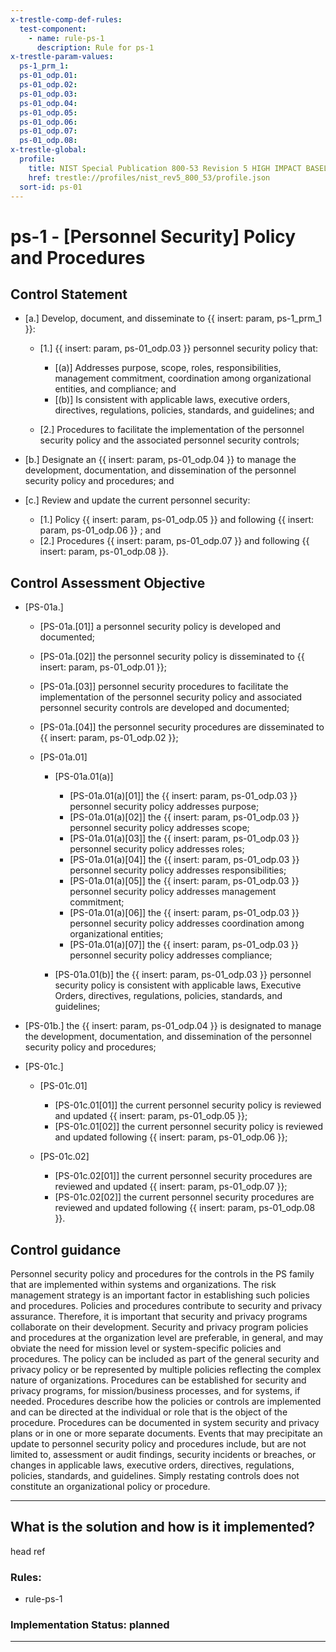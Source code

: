 ```yaml
---
x-trestle-comp-def-rules:
  test-component:
    - name: rule-ps-1
      description: Rule for ps-1
x-trestle-param-values:
  ps-1_prm_1:
  ps-01_odp.01:
  ps-01_odp.02:
  ps-01_odp.03:
  ps-01_odp.04:
  ps-01_odp.05:
  ps-01_odp.06:
  ps-01_odp.07:
  ps-01_odp.08:
x-trestle-global:
  profile:
    title: NIST Special Publication 800-53 Revision 5 HIGH IMPACT BASELINE
    href: trestle://profiles/nist_rev5_800_53/profile.json
  sort-id: ps-01
---
```


# ps-1 - \[Personnel Security\] Policy and Procedures

## Control Statement

- \[a.\] Develop, document, and disseminate to {{ insert: param, ps-1_prm_1 }}:

  - \[1.\] {{ insert: param, ps-01_odp.03 }} personnel security policy that:

    - \[(a)\] Addresses purpose, scope, roles, responsibilities, management commitment, coordination among organizational entities, and compliance; and
    - \[(b)\] Is consistent with applicable laws, executive orders, directives, regulations, policies, standards, and guidelines; and

  - \[2.\] Procedures to facilitate the implementation of the personnel security policy and the associated personnel security controls;

- \[b.\] Designate an {{ insert: param, ps-01_odp.04 }} to manage the development, documentation, and dissemination of the personnel security policy and procedures; and

- \[c.\] Review and update the current personnel security:

  - \[1.\] Policy {{ insert: param, ps-01_odp.05 }} and following {{ insert: param, ps-01_odp.06 }} ; and
  - \[2.\] Procedures {{ insert: param, ps-01_odp.07 }} and following {{ insert: param, ps-01_odp.08 }}.

## Control Assessment Objective

- \[PS-01a.\]

  - \[PS-01a.[01]\] a personnel security policy is developed and documented;
  - \[PS-01a.[02]\] the personnel security policy is disseminated to {{ insert: param, ps-01_odp.01 }};
  - \[PS-01a.[03]\] personnel security procedures to facilitate the implementation of the personnel security policy and associated personnel security controls are developed and documented;
  - \[PS-01a.[04]\] the personnel security procedures are disseminated to {{ insert: param, ps-01_odp.02 }};
  - \[PS-01a.01\]

    - \[PS-01a.01(a)\]

      - \[PS-01a.01(a)[01]\] the {{ insert: param, ps-01_odp.03 }} personnel security policy addresses purpose;
      - \[PS-01a.01(a)[02]\] the {{ insert: param, ps-01_odp.03 }} personnel security policy addresses scope;
      - \[PS-01a.01(a)[03]\] the {{ insert: param, ps-01_odp.03 }} personnel security policy addresses roles;
      - \[PS-01a.01(a)[04]\] the {{ insert: param, ps-01_odp.03 }} personnel security policy addresses responsibilities;
      - \[PS-01a.01(a)[05]\] the {{ insert: param, ps-01_odp.03 }} personnel security policy addresses management commitment;
      - \[PS-01a.01(a)[06]\] the {{ insert: param, ps-01_odp.03 }} personnel security policy addresses coordination among organizational entities;
      - \[PS-01a.01(a)[07]\] the {{ insert: param, ps-01_odp.03 }} personnel security policy addresses compliance;

    - \[PS-01a.01(b)\] the {{ insert: param, ps-01_odp.03 }} personnel security policy is consistent with applicable laws, Executive Orders, directives, regulations, policies, standards, and guidelines;

- \[PS-01b.\] the {{ insert: param, ps-01_odp.04 }} is designated to manage the development, documentation, and dissemination of the personnel security policy and procedures;

- \[PS-01c.\]

  - \[PS-01c.01\]

    - \[PS-01c.01[01]\] the current personnel security policy is reviewed and updated {{ insert: param, ps-01_odp.05 }};
    - \[PS-01c.01[02]\] the current personnel security policy is reviewed and updated following {{ insert: param, ps-01_odp.06 }};

  - \[PS-01c.02\]

    - \[PS-01c.02[01]\] the current personnel security procedures are reviewed and updated {{ insert: param, ps-01_odp.07 }};
    - \[PS-01c.02[02]\] the current personnel security procedures are reviewed and updated following {{ insert: param, ps-01_odp.08 }}.

## Control guidance

Personnel security policy and procedures for the controls in the PS family that are implemented within systems and organizations. The risk management strategy is an important factor in establishing such policies and procedures. Policies and procedures contribute to security and privacy assurance. Therefore, it is important that security and privacy programs collaborate on their development. Security and privacy program policies and procedures at the organization level are preferable, in general, and may obviate the need for mission level or system-specific policies and procedures. The policy can be included as part of the general security and privacy policy or be represented by multiple policies reflecting the complex nature of organizations. Procedures can be established for security and privacy programs, for mission/business processes, and for systems, if needed. Procedures describe how the policies or controls are implemented and can be directed at the individual or role that is the object of the procedure. Procedures can be documented in system security and privacy plans or in one or more separate documents. Events that may precipitate an update to personnel security policy and procedures include, but are not limited to, assessment or audit findings, security incidents or breaches, or changes in applicable laws, executive orders, directives, regulations, policies, standards, and guidelines. Simply restating controls does not constitute an organizational policy or procedure.

______________________________________________________________________

## What is the solution and how is it implemented?

<!-- For implementation status enter one of: implemented, partial, planned, alternative, not-applicable -->

<!-- Note that the list of rules under ### Rules: is read-only and changes will not be captured after assembly to JSON -->

head ref

### Rules:

  - rule-ps-1

### Implementation Status: planned

______________________________________________________________________
